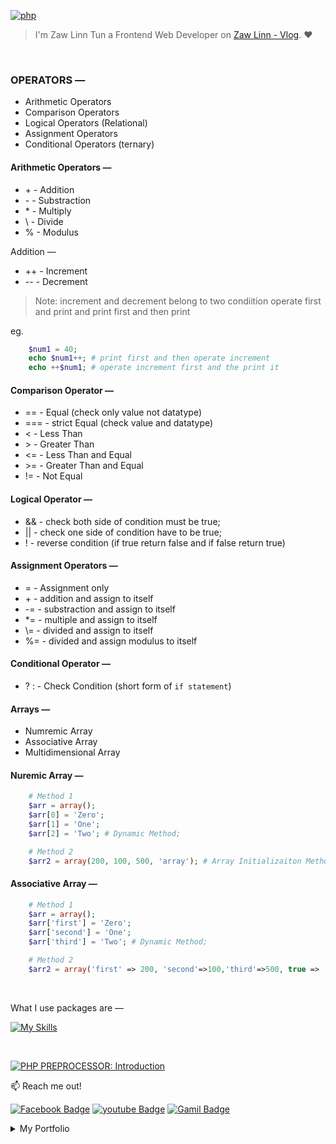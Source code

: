 [![php](https://img.shields.io/badge/PHP-000?style=for-the-badge—=ko-fi—=white)](#)

> I'm Zaw Linn Tun a Frontend Web Developer on [Zaw Linn - Vlog](https://www.github.com/zawlinn-vlog). :heart:

<!-- #### PROJECT SIMPLE &mdash; -->

<!-- ![PROJECT_IMG](./assets/img/sample.png) -->

<br/>

### OPERATORS &mdash;

- Arithmetic Operators
- Comparison Operators
- Logical Operators (Relational)
- Assignment Operators
- Conditional Operators (ternary)

#### Arithmetic Operators &mdash;

- \+ - Addition
- \- - Substraction
- \* - Multiply
- \\ - Divide
- \% - Modulus

Addition &mdash;

- \++ - Increment
- \-- - Decrement

> Note: increment and decrement belong to two condiition operate first and print and print first and then print

eg.

```php
    $num1 = 40;
    echo $num1++; # print first and then operate increment
    echo ++$num1; # operate increment first and the print it
```

#### Comparison Operator &mdash;

- \== - Equal (check only value not datatype)
- \=== - strict Equal (check value and datatype)
- \< - Less Than
- \> - Greater Than
- \<= - Less Than and Equal
- \>= - Greater Than and Equal
- \!= - Not Equal

#### Logical Operator &mdash;

- \&& - check both side of condition must be true;
- \|| - check one side of condition have to be true;
- \! - reverse condition (if true return false and if false return true)

#### Assignment Operators &mdash;

- \= - Assignment only
- \+ - addition and assign to itself
- \-= - substraction and assign to itself
- \*= - multiple and assign to itself
- \\= - divided and assign to itself
- \%= - divided and assign modulus to itself

#### Conditional Operator &mdash;

- \? : - Check Condition (short form of `if statement`)

#### Arrays &mdash;

- Numremic Array
- Associative Array
- Multidimensional Array

#### Nuremic Array &mdash;

```php
    # Method 1
    $arr = array();
    $arr[0] = 'Zero';
    $arr[1] = 'One';
    $arr[2] = 'Two'; # Dynamic Method;

    # Method 2
    $arr2 = array(200, 100, 500, 'array'); # Array Initializaiton Method
```

#### Associative Array &mdash;

```php
    # Method 1
    $arr = array();
    $arr['first'] = 'Zero';
    $arr['second'] = 'One';
    $arr['third'] = 'Two'; # Dynamic Method;

    # Method 2
    $arr2 = array('first' => 200, 'second'=>100,'third'=>500, true => 'array'); # Array Initializaiton Method
```

<br>

<!-- ![Screenshot of Project](./s1.png) -->

What I use packages are &mdash;

[![My Skills](https://skillicons.dev/icons?i=mysql,npm,git,github,vscode&perline=3)](https://skillicons.dev)

<br>

[![PHP PREPROCESSOR: Introduction](https://img.shields.io/badge/PHP_PREPROCESSOR_—-000?style=for-the-badge—=ko-fi—=white)](#)

📫 Reach me out!

[![Facebook Badge](https://img.shields.io/badge/-@zawlinn_vlog-1ca0f1?style=flat&labelColor=1ca0f1&logo=facebook&logoColor=white&link=https://faebook.com/zawlinn_profile)](https://facebook.com/zawlinn.vlog)
[![youtube Badge](https://img.shields.io/badge/-zawlinn_vlog-c0392b?style=flat&labelColor=c0392b&logo=youtube&logoColor=white)](https://youtube.com/@zawlinn-vlog)
[![Gamil Badge](https://img.shields.io/badge/-zawlinn.profile-c0392b?style=flat&labelColor=c0392b&logo=gmail&logoColor=white)](mailto:zawlinn.profile@gmail.com)

<!-- TODO: Add last video link -->

<details>
    <summary>
        My Portfolio
    </summary>
    <br/>

- :earth_asia: I’m currently working at @Mae Sot Market as a sale staff
- :computer: Most used line of code git commit -m "Initial Commit"
- :brain: I’m looking for help with Outstanding Video ideas.
- :mailbox_with_mail: How to reach me: zawlinn.profile@gmail.com.
- :heart: In a relationship with React
</details>
